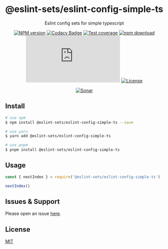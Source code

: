<div style="text-align: center;" align="center">

# @eslint-sets/eslint-config-simple-ts

Eslint config sets for simple typescript

[![NPM version][npm-image]][npm-url]
[![Codacy Badge][codacy-image]][codacy-url]
[![Test coverage][codecov-image]][codecov-url]
[![npm download][download-image]][download-url]
[![gzip][gzip-image]][gzip-url]
[![License][license-image]][license-url]

[![Sonar][sonar-image]][sonar-url]

</div>

## Install

```bash
# use npm
$ npm install @eslint-sets/eslint-config-simple-ts --save

# use yarn
$ yarn add @eslint-sets/eslint-config-simple-ts

# use pnpm
$ pnpm install @eslint-sets/eslint-config-simple-ts
```

## Usage

```js
const { nextIndex } = require('@eslint-sets/eslint-config-simple-ts')

nextIndex()
```

## Issues & Support

Please open an issue [here](https://github.com/saqqdy/@eslint-sets/eslint-config-simple-ts/issues).

## License

[MIT](LICENSE)

[npm-image]: https://img.shields.io/npm/v/@eslint-sets/eslint-config-simple-ts.svg?style=flat-square
[npm-url]: https://npmjs.org/package/@eslint-sets/eslint-config-simple-ts
[codacy-image]: https://app.codacy.com/project/badge/Grade/f70d4880e4ad4f40aa970eb9ee9d0696
[codacy-url]: https://www.codacy.com/gh/saqqdy/@eslint-sets/eslint-config-simple-ts/dashboard?utm_source=github.com&utm_medium=referral&utm_content=saqqdy/@eslint-sets/eslint-config-simple-ts&utm_campaign=Badge_Grade
[codecov-image]: https://img.shields.io/codecov/c/github/saqqdy/@eslint-sets/eslint-config-simple-ts.svg?style=flat-square
[codecov-url]: https://codecov.io/github/saqqdy/@eslint-sets/eslint-config-simple-ts?branch=master
[download-image]: https://img.shields.io/npm/dm/@eslint-sets/eslint-config-simple-ts.svg?style=flat-square
[download-url]: https://npmjs.org/package/@eslint-sets/eslint-config-simple-ts
[gzip-image]: http://img.badgesize.io/https://unpkg.com/@eslint-sets/eslint-config-simple-ts/index.js?compression=gzip&label=gzip%20size:%20JS
[gzip-url]: http://img.badgesize.io/https://unpkg.com/@eslint-sets/eslint-config-simple-ts/index.js?compression=gzip&label=gzip%20size:%20JS
[license-image]: https://img.shields.io/badge/License-MIT-blue.svg
[license-url]: LICENSE
[sonar-image]: https://sonarcloud.io/api/project_badges/quality_gate?project=saqqdy_@eslint-sets/eslint-config-simple-ts
[sonar-url]: https://sonarcloud.io/dashboard?id=saqqdy_@eslint-sets/eslint-config-simple-ts
